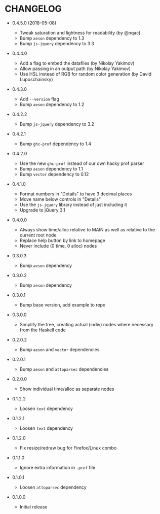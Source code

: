 # CHANGELOG

- 0.4.5.0 (2018-05-08)
    * Tweak saturation and lightness for readability (by @nqac)
    * Bump `aeson` dependency to 1.3
    * Bump `js-jquery` dependency to 3.3

- 0.4.4.0
    * Add a flag to embed the datafiles (by Nikolay Yakimov)
    * Allow passing in an output path (by Nikolay Yakimov)
    * Use HSL instead of RGB for random color generation (by David
      Luposchainsky)

- 0.4.3.0
    * Add `--version` flag
    * Bump `aeson` dependency to 1.2

- 0.4.2.2
    * Bump `js-jquery` dependency to 3.2

- 0.4.2.1
    * Bump `ghc-prof` dependency to 1.4

- 0.4.2.0
    * Use the new `ghc-prof` instead of our own hacky prof parser
    * Bump `aeson` dependency to 1.1
    * Bump `vector` dependency to 0.12

- 0.4.1.0
    * Format numbers in "Details" to have 3 decimal places
    * Move name below controls in "Details"
    * Use the `js-jquery` library instead of just including it
    * Upgrade to jQuery 3.1

- 0.4.0.0
    * Always show time/alloc relative to MAIN as well as relative to the current
      root node
    * Replace help button by link to homepage
    * Never include (0 time, 0 alloc) nodes

- 0.3.0.3
    * Bump `aeson` dependency

- 0.3.0.2
    * Bump `aeson` dependency

- 0.3.0.1
    * Bump base version, add example to repo

- 0.3.0.0
    * Simplify the tree, creating actual (indiv) nodes where necessary from the
      Haskell code

- 0.2.0.2
    * Bump `aeson` and `vector` dependencies

- 0.2.0.1
    * Bump `aeson` and `attoparsec` dependencies

- 0.2.0.0
    * Show individual time/alloc as separate nodes

- 0.1.2.2
    * Loosen `text` dependency

- 0.1.2.1
    * Loosen `text` dependency

- 0.1.2.0
    * Fix resize/redraw bug for Firefox/Linux combo

- 0.1.1.0
    * Ignore extra information in `.prof` file

- 0.1.0.1
    * Loosen `attoparsec` dependency

- 0.1.0.0
    * Initial release
